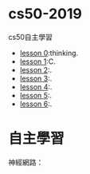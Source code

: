 # cs50-2019

cs50自主學習
- [lesson 0](https://github.com/hello02923/cs50-2019/tree/master):thinking. 
- [lesson 1](https://github.com/hello02923/cs50-2019/blob/master/Lesson1.md):C. 
- [lesson 2]():. 
- [lesson 3]():. 
- [lesson 4]():. 
- [lesson 5]():. 
- [lesson 6]():. 


# 自主學習
神經網路：

